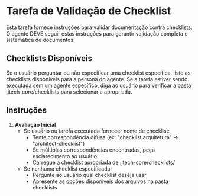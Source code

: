 <!-- Powered by JTECH™ Core -->

# Tarefa de Validação de Checklist

Esta tarefa fornece instruções para validar documentação contra checklists. O agente DEVE seguir estas instruções para garantir validação completa e sistemática de documentos.

## Checklists Disponíveis

Se o usuário perguntar ou não especificar uma checklist específica, liste as checklists disponíveis para a persona do agente. Se a tarefa estiver sendo executada sem um agente específico, diga ao usuário para verificar a pasta .jtech-core/checklists para selecionar a apropriada.

## Instruções

1. **Avaliação Inicial**
   - Se usuário ou tarefa executada fornecer nome de checklist:
     - Tente correspondência difusa (ex: "checklist arquitetura" -> "architect-checklist")
     - Se múltiplas correspondências encontradas, peça esclarecimento ao usuário
     - Carregue a checklist apropriada de .jtech-core/checklists/
   - Se nenhuma checklist especificada:
     - Pergunte ao usuário qual checklist deseja usar
     - Apresente as opções disponíveis dos arquivos na pasta checklists
